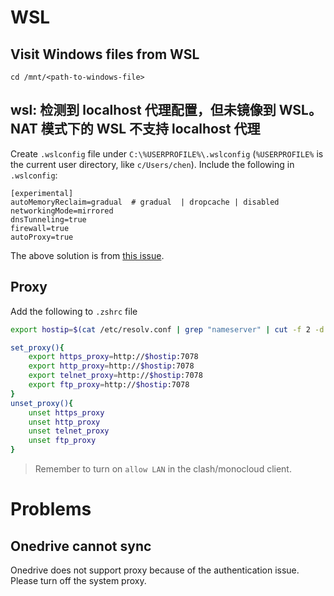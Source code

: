 # WSL
## Visit Windows files from WSL
```
cd /mnt/<path-to-windows-file>
```

## wsl: 检测到 localhost 代理配置，但未镜像到 WSL。NAT 模式下的 WSL 不支持 localhost 代理
Create `.wslconfig` file under `C:\%USERPROFILE%\.wslconfig` (`%USERPROFILE%` is the current user directory, like `c/Users/chen`).
Include the following in `.wslconfig`:
```
[experimental]
autoMemoryReclaim=gradual  # gradual  | dropcache | disabled
networkingMode=mirrored
dnsTunneling=true
firewall=true
autoProxy=true
```

The above solution is from [this issue](https://github.com/microsoft/WSL/issues/10753).

## Proxy

Add the following to `.zshrc` file
```zsh
export hostip=$(cat /etc/resolv.conf | grep "nameserver" | cut -f 2 -d " ")

set_proxy(){
    export https_proxy=http://$hostip:7078
    export http_proxy=http://$hostip:7078
    export telnet_proxy=http://$hostip:7078
    export ftp_proxy=http://$hostip:7078
}
unset_proxy(){
    unset https_proxy
    unset http_proxy
    unset telnet_proxy
    unset ftp_proxy
}
```
> Remember to turn on `allow LAN` in the clash/monocloud client.


# Problems
## Onedrive cannot sync
Onedrive does not support proxy because of the authentication issue. Please turn off the system proxy.
